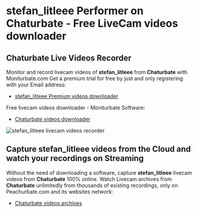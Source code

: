 # stefan_litleee Performer on Chaturbate - Free LiveCam videos downloader

## Chaturbate Live Videos Recorder

Monitor and record livecam videos of **stefan_litleee** from **Chaturbate** with Moniturbate.com
Get a premium trial for free by just and only registering with your Email address:
* [stefan_litleee Premium videos downloader](https://moniturbate.com/request-demo-licence-key.html)

Free livecam videos downloader - Moniturbate Software:
* [Chaturbate videos downloader](https://moniturbate.com/moniturbate-download-software.html)

![stefan_litleee livecam videos recorder](https://peachurnet.com/templates/moniturbate-software.png)


## Capture stefan_litleee videos from the Cloud and watch your recordings on Streaming

Without the need of downloading a software, capture **stefan_litleee** livecam videos from **Chaturbate** 100% online.
Watch Livecam archives from **Chaturbate** unlimitedly from thousands of existing recordings, only on Peachurbate.com and its websites network:
* [Chaturbate videos archives](https://peachurnet.com/)